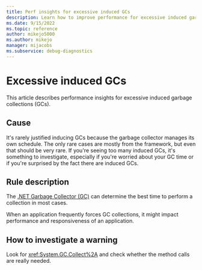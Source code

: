 ```yaml
---
title: Perf insights for excessive induced GCs
description: Learn how to improve performance for excessive induced garbage collections
ms.date: 9/15/2022
ms.topic: reference
author: mikejo5000
ms.author: mikejo
manager: mijacobs
ms.subservice: debug-diagnostics
---
```


# Excessive induced GCs

This article describes performance insights for excessive induced garbage collections (GCs).

## Cause

It's rarely justified inducing GCs because the garbage collector manages its own schedule. The only rare cases are mostly from the framework, but even that should be very rare. If you're seeing too many induced GCs, it's something to investigate, especially if you're worried about your GC time or if you're surprised by the fact there are induced GCs.

## Rule description

The [.NET Garbage Collector (GC)](/dotnet/standard/garbage-collection/) can determine the best time to perform a collection in most cases.

When an application frequently forces GC collections, it might impact performance and responsiveness of an application.

## How to investigate a warning

Look for <xref:System.GC.Collect%2A> and check whether the method calls are really needed.
